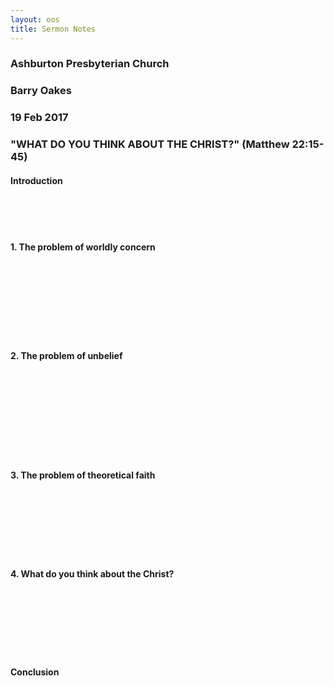 ```yaml
---
layout: oos
title: Sermon Notes
---
```

### Ashburton Presbyterian Church

### Barry Oakes

### 19 Feb 2017

### "WHAT DO YOU THINK ABOUT THE CHRIST?"  (Matthew 22:15-45) 

#### Introduction

&nbsp; <br>
&nbsp; <br>
&nbsp; <br>

#### 1. The problem of worldly concern

&nbsp; <br>
&nbsp; <br>
&nbsp; <br>
&nbsp; <br>
&nbsp; <br>
&nbsp; <br>
&nbsp; <br>

#### 2. The problem of unbelief

&nbsp; <br>
&nbsp; <br>
&nbsp; <br>
&nbsp; <br>
&nbsp; <br>
&nbsp; <br>
&nbsp; <br>
&nbsp; <br>

#### 3. The problem of theoretical faith

&nbsp; <br>
&nbsp; <br>
&nbsp; <br>
&nbsp; <br>
&nbsp; <br>
&nbsp; <br>

#### 4. What do you think about the Christ?

&nbsp; <br>
&nbsp; <br>
&nbsp; <br>
&nbsp; <br>
&nbsp; <br>
&nbsp; <br>

#### Conclusion
